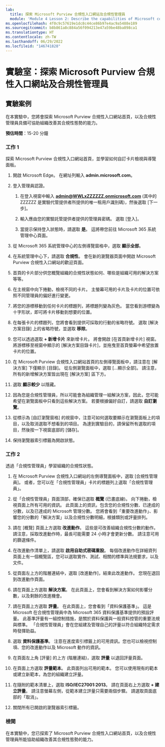 ```yaml
---
lab:
  title: 探索 Microsoft Purview 合規性入口網站及合規性管理員
  module: 'Module 4 Lesson 2: Describe the capabilities of Microsoft compliance solutions: Describe the compliance management capabilities of Microsoft Purview'
ms.openlocfilehash: 4f0c9c57619e1dc8c44ce86b97e4ac9a5488e189
ms.sourcegitcommit: b8b861a8c884a56f094213e47a59be48ba898ca1
ms.translationtype: HT
ms.contentlocale: zh-TW
ms.lasthandoff: 06/29/2022
ms.locfileid: "146741828"
---
```

# <a name="lab-explore-the-microsoft-purview-compliance-portal--compliance-manager"></a>實驗室：探索 Microsoft Purview 合規性入口網站及合規性管理員

## <a name="lab-scenario"></a>實驗案例

在本實驗中，您將會探索 Microsoft Purview 合規性入口網站首頁，以及合規性管理員具備可協助組織改善其合規性態勢的能力。

**預估時間**：15-20 分鐘

### <a name="task-1"></a>工作 1

探索 Microsoft Purview 合規性入口網站首頁，並學習如何自訂卡片檢視與導覽面板。

1. 開啟 Microsoft Edge。 在網址列輸入 **admin.microsoft.com**。

1. 登入管理員認證。
    1. 在登入視窗中輸入 **admin@WWLxZZZZZZ.onmicrosoft.com** (其中的 ZZZZZZ 是實驗代管提供者所提供的唯一租用戶識別碼)，然後選取 [下一步]。

    1. 輸入應由您的實驗託管提供者提供的管理員密碼。 選取 [登入]。
    1. 當提示保持登入狀態時，請選取 **是**。 這將帶您前往 Microsoft 365 系統管理中心頁面。

1. 從 Microsoft 365 系統管理中心的左側導覽窗格中，選取 **顯示全部**。

1. 在系統管理中心下，請選取 **合規性**。  會在新的瀏覽器頁面中開啟 Microsoft Purview 合規性入口網站的歡迎頁面。  
1. 首頁的卡片部分供您概覽組織的合規性狀態如何、哪些是組織可用的解決方案等等。
1. 在主視窗中向下捲動，檢視不同的卡片。 主螢幕可用的卡片及卡片的位置可依照不同管理員的偏好進行變更。  
1. 將您的游標移動到任何卡片的標題列，將標題列變為灰色。  當您看到游標變為十字形狀，即可將卡片移動到想要的位置。
1. 在每張卡片的標題列，您將會看到提供可採取的行動的省略符號。  選取 [解決方案目錄] 上的省略符號，並選取 **移除**。
1. 您可以透過選取 **+ 新增卡片** 來新增卡片。  將會開啟 [在首頁新增卡片] 視窗。  將游標移至視窗中顯示的 [解決方案目錄卡片]，並拖曳至首頁螢幕中希望放置卡片的位置。
1. 在 Microsoft Purview 合規性入口網站首頁的左側導覽面板中，請注意在 [解決方案] 下僅顯示 [目錄]。  從左側瀏覽面板中，選取 [...顯示全部]。  請注意，所有的新增解決方案皆出現在 [解決方案] 區下方。  
1. 選取 **顯示較少** 以隱藏。
1. 因為您是合規性管理員，所以可能會為組織管理一組解決方案，因此，您可能希望在瀏覽面板中只看到這些解決方案。 若要根據偏好自訂，請選取 **自訂瀏覽**。  
1. 從標示為 [自訂瀏覽窗格] 的視窗中，注意可如何選取要顯示在瀏覽面板上的項目，以及取消選取不想看到的項目。 為達到實驗目的，請保留所有選取的項目，然後按一下視窗底部的 [儲存]。  
1. 保持瀏覽器索引標籤為開啟狀態。

### <a name="task-2"></a>工作 2

透過「合規性管理員」學習組織的合規性狀態。

1. 在 Microsoft Purview 合規性入口網站的左側導覽面板中，選取 [合規性管理員]。  或者，您可以在「合規性管理員」卡片的標題列上選取「合規性管理員」。

1. 從「合規性管理員」頁面頂部，確保已選取 **概覽** (已畫底線)。 向下捲動，檢視頁面上所有可用的資訊。  此頁面上的資訊，包含您的合規性分數、已達成的分數，以及已達成的 Microsoft 管理分數。   您將會看到「重要改進動作」、影響您的分數的「解決方案」以及合規性分數明細，根據類別或評量排列。

1. 請在 [概覽] 頁面上方選取 **改進動作**。  這些是可改善組織合規性分數的動作。 請注意，採取改進動作時，最長可能需要 24 小時才會更新分數。  請注意可用的篩選條件。

1. 在改進動作清單上，請選取 **啟用自助式密碼重設**。  每個改進動作在詳細資列頁面上有一個概覽區，您可以選取實作、測試、相關的標準與法規要求，以及文件。

1. 從頁面左上方的階層連結中，選取 [改進動作]，結束此改進動作。  您現在退回到改進動作頁面。

1. 請在頁面上方選取 **解決方案**。 在此頁面上，您會看到解決方案如何影響分數，以及剩餘的改進機會。

1. 請在頁面上方選取 **評量**。 在此頁面上，您會看到「資料保護基準」。  這是 Microsoft 在合規性管理員中為 Microsoft 365 資料保護基準提供的預設評量。  此基準評量有一組控制措施，是關於資料保護與一般資料控管的重要法規與標準。 「合規性管理員」會在您組建及管理自己的評量以符合組織特定需求時發揮助益。

1. 選取 **資料保護基準**。  注意在進度索引標籤上的可用資訊。您也可以檢視控制項、您的改進動作以及 Microsoft 動作的資訊。  

1. 在頁面左上角 [評量] 的上方 (階層連結)，選取 **評量** 以退回評量頁面。  

1. 在頁面上方選取 **評量範本**。  此頁面列出可用的範本。 您可以使用現有的範本或建立新範本，為您的組織建立評量。

1. 在隨附的範本清單上，選取 **ISO/IEC27001:2013**。 請在頁面右上方選取 **+ 建立評量**。  請注意螢幕左側，從範本建立評量只需要兩個步驟。  請選取頁面底部的「取消」。

1. 關閉所有已開啟的瀏覽器索引標籤。

### <a name="review"></a>檢閱

在本實驗中，您已探索了 Microsoft Purview 合規性入口網站首頁，以及合規性管理員所能協助組織改善其合規性態勢的能力。
